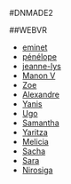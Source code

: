 #DNMADE2

##WEBVR
* [eminet](./WEBVR/README.md)
* [pénélope]()
* [jeanne-lys]()
* [Manon V]()
* [Zoe]()
* [Alexandre]()
* [Yanis]()
* [Ugo]()
* [Samantha]()
* [Yaritza]()
* [Melicia]()
* [Sacha]()
* [Sara]()
* [Nirosiga]()